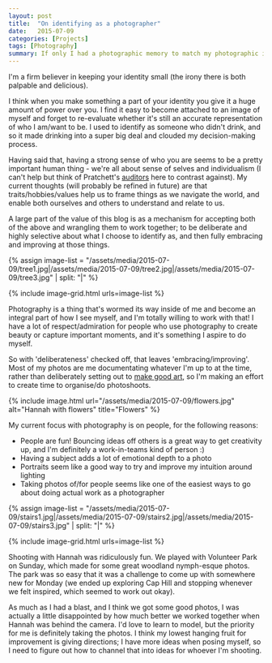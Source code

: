 ```yaml
---
layout: post
title:  "On identifying as a photographer"
date:   2015-07-09
categories: [Projects]
tags: [Photography]
summary: If only I had a photographic memory to match my photographic identity
---
```

I'm a firm believer in keeping your identity small (the irony there is both palpable and delicious). 

I think when you make something a part of your identity you give it a huge amount of power over you. I find it easy to become attached to an image of myself and forget to re-evaluate whether it's still an accurate representation of who I am/want to be. I used to identify as someone who didn't drink, and so it made drinking into a super big deal and clouded my decision-making process.

Having said that, having a strong sense of who you are seems to be a pretty important human thing - we're all about sense of selves and individualism (I can't help but think of Pratchett's [auditors][auditors] here to contrast against). My current thoughts (will probably be refined in future) are that traits/hobbies/values help us to frame things as we navigate the world, and enable both ourselves and others to understand and relate to us.

A large part of the value of this blog is as a mechanism for accepting both of the above and wrangling them to work together; to be deliberate and highly selective about what I choose to identify as, and then fully embracing and improving at those things.

{% assign image-list = "/assets/media/2015-07-09/tree1.jpg|/assets/media/2015-07-09/tree2.jpg|/assets/media/2015-07-09/tree3.jpg" | split: "|" %} 

{% include image-grid.html urls=image-list %}

Photography is a thing that's wormed its way inside of me and become an integral part of how I see myself, and I'm totally willing to work with that! I have a lot of respect/admiration for people who use photography to create beauty or capture important moments, and it's something I aspire to do myself.

So with 'deliberateness' checked off, that leaves 'embracing/improving'. Most of my photos are me documentating whatever I'm up to at the time, rather than deliberately setting out to [make good art][gaiman], so I'm making an effort to create time to organise/do photoshoots.

{% include image.html url="/assets/media/2015-07-09/flowers.jpg" alt="Hannah with flowers" title="Flowers" %}

My current focus with photography is on people, for the following reasons:

- People are fun! Bouncing ideas off others is a great way to get creativity up, and I'm definitely a work-in-teams kind of person :)
- Having a subject adds a lot of emotional depth to a photo
- Portraits seem like a good way to try and improve my intuition around lighting
- Taking photos of/for people seems like one of the easiest ways to go about doing actual work as a photographer

{% assign image-list = "/assets/media/2015-07-09/stairs1.jpg|/assets/media/2015-07-09/stairs2.jpg|/assets/media/2015-07-09/stairs3.jpg" | split: "|" %} 

{% include image-grid.html urls=image-list %}

Shooting with Hannah was ridiculously fun. We played with Volunteer Park on Sunday, which made for some great woodland nymph-esque photos. The park was so easy that it was a challenge to come up with somewhere new for Monday (we ended up exploring Cap Hill and stopping whenever we felt inspired, which seemed to work out okay).

As much as I had a blast, and I think we got some good photos, I was actually a little disappointed by how much better we worked together when Hannah was behind the camera. I'd love to learn to model, but the priority for me is definitely taking the photos. I think my lowest hanging fruit for improvement is giving directions; I have more ideas when posing myself, so I need to figure out how to channel that into ideas for whoever I'm shooting.

[auditors]: http://discworld.wikia.com/wiki/Auditors_of_Reality
[gaiman]: https://www.youtube.com/watch?v=ikAb-NYkseI